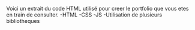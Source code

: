Voici un extrait du code HTML utilisé pour creer le portfolio que vous etes en train de consulter.
 -HTML
 -CSS
 -JS
 -Utilisation de plusieurs bibliotheques
